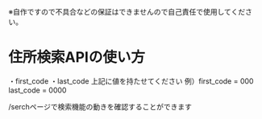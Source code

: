 ※自作ですので不具合などの保証はできませんので自己責任で使用してください。
<h1>住所検索APIの使い方</h1>
・first_code
・last_code
上記に値を持たせてください
例）first_code = 000 last_code = 0000

/serchページで検索機能の動きを確認することができます
